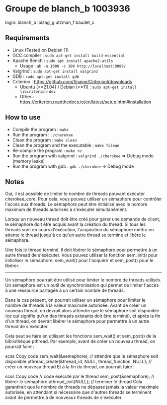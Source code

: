 # Groupe de blanch_b 1003936
login: blanch_b loizag_g utzman_f baudet_c

## Requirements
- Linux (Tested on Debian 11)
- GCC compiler : `sudo apt-get install build-essential`
- Apache Bench : `sudo apt install apache2-utils`
    - Usage : `ab -n 1000 -c 100 http://localhost:8080/`
- Valgrind : `sudo apt-get install valgrind`
- GDB : `sudo apt-get install gdb`
- Criterion : https://github.com/Snaipe/Criterion#downloads 
    - Ubuntu (>=21.04) / Debian (>=11) : `sudo apt-get install libcriterion-dev`
    - Other : https://criterion.readthedocs.io/en/latest/setup.html#installation

## How to use
- Compile the program : `make`
- Run the program : `./cherokee`
- Clean the program : `make clean`
- Clean the program and the executable : `make fclean`
- Re-compile the program : `make re`
- Run the program with valgrind : `valgrind ./cherokee` => Debug mode (memory leaks)
- Run the program with gdb : `gdb ./cherokee` => Debug mode
<!-- - Run criterion tests : `make tests_run` -->
<!-- - Run functional tests : ... -->

## Notes
Oui, il est possible de limiter le nombre de threads pouvant exécuter cherokee_core. Pour cela, vous pouvez utiliser un sémaphore pour contrôler l'accès aux threads. Le sémaphore peut être initialisé avec le nombre maximum de threads autorisés à s'exécuter simultanément.

Lorsqu'un nouveau thread doit être créé pour gérer une demande de client, le sémaphore doit être acquis avant la création du thread. Si tous les threads sont en cours d'exécution, l'acquisition du sémaphore mettra en attente le thread jusqu'à ce qu'un autre thread se termine et libère le sémaphore.

Une fois le thread terminé, il doit libérer le sémaphore pour permettre à un autre thread de s'exécuter. Vous pouvez utiliser la fonction sem_init() pour initialiser le sémaphore, sem_wait() pour l'acquérir et sem_post() pour le libérer.

---

Un sémaphore pourrait être utilisé pour limiter le nombre de threads utilisés. Un sémaphore est un outil de synchronisation qui permet de limiter l'accès à une ressource partagée à un certain nombre de threads.

Dans le cas présent, on pourrait utiliser un sémaphore pour limiter le nombre de threads à la valeur maximale autorisée. Avant de créer un nouveau thread, on devrait alors attendre que le sémaphore soit disponible (ce qui signifie qu'un des threads existants doit être terminé), et après la fin d'un thread, on devrait libérer le sémaphore pour permettre à un autre thread de s'exécuter.

Cela peut se faire en utilisant les fonctions sem_wait() et sem_post() de la bibliothèque pthread. Par exemple, avant de créer un nouveau thread, on pourrait faire :

scss
Copy code
sem_wait(&semaphore); // attendre que le sémaphore soit disponible
pthread_create(&thread_id, NULL, thread_function, NULL); // créer un nouveau thread
Et à la fin du thread, on pourrait faire :

scss
Copy code
// code exécuté par le thread
sem_post(&semaphore); // libérer le sémaphore
pthread_exit(NULL); // terminer le thread
Cela garantirait que le nombre de threads ne dépasse jamais la valeur maximale autorisée, en attendant si nécessaire que d'autres threads se terminent avant de permettre à de nouveaux threads de s'exécuter.